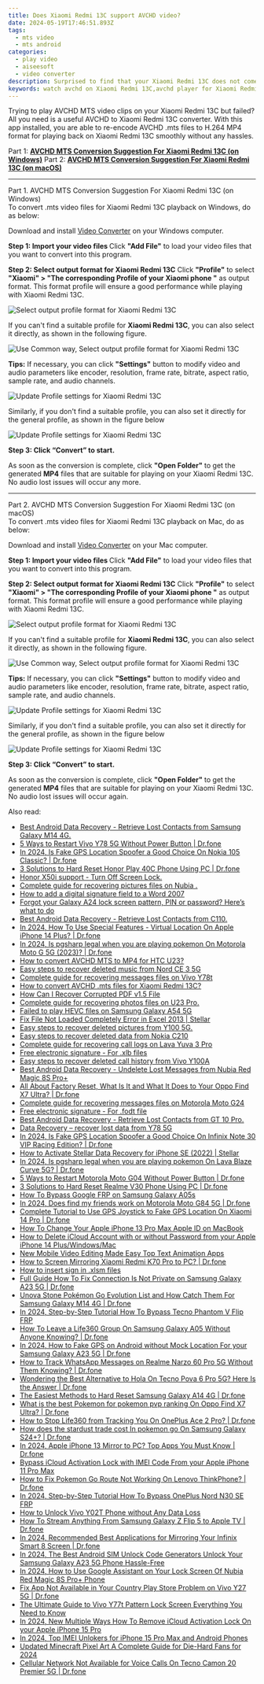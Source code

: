 ```yaml
---
title: Does Xiaomi Redmi 13C support AVCHD video?
date: 2024-05-19T17:46:51.893Z
tags: 
  - mts video
  - mts android
categories: 
  - play video
  - aiseesoft
  - video converter
description: Surprised to find that your Xiaomi Redmi 13C does not come with native support for AVCHD .MTS format used in many video cameras? The problem can be solved by  converting AVCHD files to MP4 format. 
keywords: watch avchd on Xiaomi Redmi 13C,avchd player for Xiaomi Redmi 13C,convert avchd mts for Xiaomi,avchd to Redmi 13C converter,play avchd on Xiaomi,encode mts to mp4 for Xiaomi,mts video converter for android,Xiaomi Redmi 13C wont play mts,best mts transcoder android,mts converter for android,video to mts converter for android,mts file not supported in Xiaomi Redmi 13C
---
```



<div class="atpl-content atpl-for-aiseesoft-video-converter play-mts-on-android">

<div class="atpl-post-description-part-1">
<div class="tpl-content-sub-paragraph-normal">
  <p>
    Trying to play AVCHD MTS video clips on your Xiaomi Redmi 13C but failed? All you need is a useful AVCHD to Xiaomi Redmi 13C converter. With this app installed, you are able to re-encode AVCHD .mts files to H.264 MP4 format for playing back on Xiaomi Redmi 13C smoothly without any hassles.
  </p>
</div>
</div>



<div class="atpl-post-device-model-description">
  
</div>

<div class="atpl-post-description-part-2">

</div>

Part 1: <strong><a href="#p1">AVCHD MTS Conversion Suggestion For Xiaomi Redmi 13C (on Windows)</a></strong>
Part 2: <strong><a href="#p2">AVCHD MTS Conversion Suggestion For Xiaomi Redmi 13C (on macOS)</a></strong>

<!-- Part 1 -->
<a id="p1" name="p1" ></a><hr>

<div class="atpl-step-part-style">Part 1. AVCHD MTS Conversion Suggestion For Xiaomi Redmi 13C (on Windows)</div>
To convert .mts video files for Xiaomi Redmi 13C playback on Windows, do as below:

Download and install <a class="atpl-step-content-a-style" href="https://tools.techidaily.com/aiseesoft-total-video-converter/" >Video Converter</a> on your Windows computer.

<strong>Step 1: Import your video files </strong>
Click <b>"Add File"</b> to load your video files that you want to convert into this program.

<strong>Step 2: Select output format for Xiaomi Redmi 13C</strong>
Click <b>"Profile"</b> to select <b>"Xiaomi" > "The corresponding Profile of your Xiaomi phone "</b> as output format. This format profile will ensure a good performance while playing with Xiaomi Redmi 13C.

<img src="https://tools.techidaily.com/images/apps/aiseesoft/video-converter/devices/xiaomi/fv.mp4/win/profile.png" class="atpl-imgstyle" alt="Select output profile format for Xiaomi Redmi 13C" />

If you can't find a suitable profile for **Xiaomi Redmi 13C**, you can also select it directly, as shown in the following figure.

<img src="https://tools.techidaily.com/images/apps/aiseesoft/video-converter/devices/common_android/fv.mp4/win/profile.png" class="atpl-imgstyle" alt="Use Common way, Select output profile format for Xiaomi Redmi 13C" />

<strong>Tips:</strong>
If necessary, you can click <b>"Settings"</b> button to modify video and audio parameters like encoder, resolution, frame rate, bitrate, aspect ratio, sample rate, and audio channels. 

<img src="https://tools.techidaily.com/images/apps/aiseesoft/video-converter/devices/xiaomi/fv.mp4/win/settings.png" class="atpl-imgstyle"  alt="Update Profile settings for Xiaomi Redmi 13C" />

Similarly, if you don't find a suitable profile, you can also set it directly for the general profile, as shown in the figure below

<img src="https://tools.techidaily.com/images/apps/aiseesoft/video-converter/devices/common_android/fv.mp4/win/settings.png" class="atpl-imgstyle"  alt="Update Profile settings for Xiaomi Redmi 13C" />

<strong>Step 3: Click “Convert” to start.</strong>

As soon as the conversion is complete, click <b>"Open Folder"</b> to get the generated <b>MP4</b> files that are suitable for playing on your Xiaomi Redmi 13C. No audio lost issues will occur any more.

<!-- Part 2 -->
<a id="p2" name="p2"></a><hr>

<div class="atpl-step-part-style">Part 2. AVCHD MTS Conversion Suggestion For Xiaomi Redmi 13C (on macOS)</div>
To convert .mts video files for Xiaomi Redmi 13C playback on Mac, do as below:

Download and install <a class="atpl-step-content-a-style" href="https://tools.techidaily.com/aiseesoft-total-video-converter/" >Video Converter</a> on your Mac computer.

<strong>Step 1: Import your video files </strong>
Click <b>"Add File"</b> to load your video files that you want to convert into this program.

<strong>Step 2: Select output format for Xiaomi Redmi 13C</strong>
Click <b>"Profile"</b> to select <b>"Xiaomi" > "The corresponding Profile of your Xiaomi phone "</b> as output format. This format profile will ensure a good performance while playing with Xiaomi Redmi 13C.

<img src="https://tools.techidaily.com/images/apps/aiseesoft/video-converter/devices/xiaomi/fv.mp4/mac/profile.png" class="atpl-imgstyle" alt="Select output profile format for Xiaomi Redmi 13C" />

If you can't find a suitable profile for **Xiaomi Redmi 13C**, you can also select it directly, as shown in the following figure.

<img src="https://tools.techidaily.com/images/apps/aiseesoft/video-converter/devices/common_android/fv.mp4/mac/profile.png" class="atpl-imgstyle" alt="Use Common way, Select output profile format for Xiaomi Redmi 13C" />

<strong>Tips:</strong>
If necessary, you can click <b>"Settings"</b> button to modify video and audio parameters like encoder, resolution, frame rate, bitrate, aspect ratio, sample rate, and audio channels. 

<img src="https://tools.techidaily.com/images/apps/aiseesoft/video-converter/devices/xiaomi/fv.mp4/mac/settings.png" class="atpl-imgstyle"  alt="Update Profile settings for Xiaomi Redmi 13C" />

Similarly, if you don't find a suitable profile, you can also set it directly for the general profile, as shown in the figure below

<img src="https://tools.techidaily.com/images/apps/aiseesoft/video-converter/devices/common_android/fv.mp4/win/settings.png" class="atpl-imgstyle"  alt="Update Profile settings for Xiaomi Redmi 13C" />

<strong>Step 3: Click “Convert” to start.</strong>


As soon as the conversion is complete, click <b>"Open Folder"</b> to get the generated <b>MP4</b> files that are suitable for playing on your Xiaomi Redmi 13C. No audio lost issues will occur again.


<ins class="adsbygoogle"
     style="display:block"
     data-ad-client="ca-pub-7571918770474297"
     data-ad-slot="8358498916"
     data-ad-format="auto"
     data-full-width-responsive="true"></ins>


</div>
<ins class="adsbygoogle"
    style="display:block"
    data-ad-format="autorelaxed"
    data-ad-client="ca-pub-7571918770474297"
    data-ad-slot="1223367746"></ins>

<span class="atpl-alsoreadstyle">Also read:</span>
<div><ul>
<li><a href="https://phone-solutions.techidaily.com/best-android-data-recovery-retrieve-lost-contacts-from-samsung-galaxy-m14-4g-by-fonelab-android-recover-contacts/"><u>Best Android Data Recovery - Retrieve Lost Contacts from Samsung Galaxy M14 4G.</u></a></li>
<li><a href="https://phone-solutions.techidaily.com/5-ways-to-restart-vivo-y78-5g-without-power-button-drfone-by-drfone-reset-android-reset-android/"><u>5 Ways to Restart Vivo Y78 5G Without Power Button | Dr.fone</u></a></li>
<li><a href="https://phone-solutions.techidaily.com/in-2024-is-fake-gps-location-spoofer-a-good-choice-on-nokia-105-classic-drfone-by-drfone-virtual-android/"><u>In 2024, Is Fake GPS Location Spoofer a Good Choice On Nokia 105 Classic? | Dr.fone</u></a></li>
<li><a href="https://phone-solutions.techidaily.com/3-solutions-to-hard-reset-honor-play-40c-phone-using-pc-drfone-by-drfone-reset-android-reset-android/"><u>3 Solutions to Hard Reset Honor Play 40C Phone Using PC | Dr.fone</u></a></li>
<li><a href="https://phone-solutions.techidaily.com/honor-x50i-support-turn-off-screen-lock-by-drfone-android-unlock-android-unlock/"><u>Honor X50i support - Turn Off Screen Lock.</u></a></li>
<li><a href="https://phone-solutions.techidaily.com/complete-guide-for-recovering-pictures-files-on-nubia-by-fonelab-android-recover-pictures/"><u>Complete guide for recovering pictures files on Nubia .</u></a></li>
<li><a href="https://phone-solutions.techidaily.com/how-to-add-a-digital-signature-field-to-a-word-2007-by-ldigisigner-sign-a-word-sign-a-word/"><u>How to add a digital signature field to a Word 2007</u></a></li>
<li><a href="https://phone-solutions.techidaily.com/forgot-your-galaxy-a24-lock-screen-pattern-pin-or-password-here-s-what-to-do-by-drfone-android-unlock-android-unlock/"><u>Forgot your Galaxy A24 lock screen pattern, PIN or password? Here’s what to do</u></a></li>
<li><a href="https://phone-solutions.techidaily.com/best-android-data-recovery-retrieve-lost-contacts-from-c110-by-fonelab-android-recover-contacts/"><u>Best Android Data Recovery - Retrieve Lost Contacts from C110.</u></a></li>
<li><a href="https://phone-solutions.techidaily.com/in-2024-how-to-use-special-features-virtual-location-on-apple-iphone-14-plus-drfone-by-drfone-virtual-ios/"><u>In 2024, How To Use Special Features - Virtual Location On Apple iPhone 14 Plus? | Dr.fone</u></a></li>
<li><a href="https://phone-solutions.techidaily.com/in-2024-is-pgsharp-legal-when-you-are-playing-pokemon-on-motorola-moto-g-5g-2023-drfone-by-drfone-virtual-android/"><u>In 2024, Is pgsharp legal when you are playing pokemon On Motorola Moto G 5G (2023)? | Dr.fone</u></a></li>
<li><a href="https://phone-solutions.techidaily.com/how-to-convert-avchd-mts-to-mp4-for-htc-u23-by-aiseesoft-video-converter-play-mts-on-android/"><u>How to convert AVCHD MTS to MP4 for HTC U23?</u></a></li>
<li><a href="https://phone-solutions.techidaily.com/easy-steps-to-recover-deleted-music-from-nord-ce-3-5g-by-fonelab-android-recover-music/"><u>Easy steps to recover deleted music from Nord CE 3 5G</u></a></li>
<li><a href="https://phone-solutions.techidaily.com/complete-guide-for-recovering-messages-files-on-vivo-y78t-by-fonelab-android-recover-messages/"><u>Complete guide for recovering messages files on Vivo Y78t</u></a></li>
<li><a href="https://phone-solutions.techidaily.com/how-to-convert-avchd-mts-files-for-xiaomi-redmi-13c-by-aiseesoft-video-converter-play-mts-on-android/"><u>How to convert AVCHD .mts files for Xiaomi Redmi 13C? </u></a></li>
<li><a href="https://phone-solutions.techidaily.com/how-can-i-recover-corrupted-pdf-v15-file-by-stellar-guide/"><u>How Can I Recover Corrupted PDF v1.5 File</u></a></li>
<li><a href="https://phone-solutions.techidaily.com/complete-guide-for-recovering-photos-files-on-u23-pro-by-fonelab-android-recover-photos/"><u>Complete guide for recovering photos files on U23 Pro.</u></a></li>
<li><a href="https://phone-solutions.techidaily.com/failed-to-play-hevc-files-on-samsung-galaxy-a54-5g-by-aiseesoft-video-converter-play-hevc-video-on-android/"><u>Failed to play HEVC files on Samsung Galaxy A54 5G</u></a></li>
<li><a href="https://phone-solutions.techidaily.com/fix-file-not-loaded-completely-error-in-excel-2013-stellar-by-stellar-guide/"><u>Fix File Not Loaded Completely Error in Excel 2013 | Stellar</u></a></li>
<li><a href="https://phone-solutions.techidaily.com/easy-steps-to-recover-deleted-pictures-from-y100-5g-by-fonelab-android-recover-pictures/"><u>Easy steps to recover deleted pictures from Y100 5G.</u></a></li>
<li><a href="https://phone-solutions.techidaily.com/easy-steps-to-recover-deleted-data-from-nokia-c210-by-fonelab-android-recover-data/"><u>Easy steps to recover deleted data from Nokia C210</u></a></li>
<li><a href="https://phone-solutions.techidaily.com/complete-guide-for-recovering-call-logs-on-lava-yuva-3-pro-by-fonelab-android-recover-call-logs/"><u>Complete guide for recovering call logs on Lava Yuva 3 Pro</u></a></li>
<li><a href="https://phone-solutions.techidaily.com/free-electronic-signature-for-xlb-files-by-ldigisigner-sign-a-excel-sign-a-excel/"><u>Free electronic signature - For .xlb files</u></a></li>
<li><a href="https://phone-solutions.techidaily.com/easy-steps-to-recover-deleted-call-history-from-vivo-y100a-by-fonelab-android-recover-call-logs/"><u>Easy steps to recover deleted call history from Vivo Y100A</u></a></li>
<li><a href="https://phone-solutions.techidaily.com/best-android-data-recovery-undelete-lost-messages-from-nubia-red-magic-8s-proplus-by-fonelab-android-recover-messages/"><u>Best Android Data Recovery - Undelete Lost Messages from Nubia Red Magic 8S Pro+</u></a></li>
<li><a href="https://phone-solutions.techidaily.com/all-about-factory-reset-what-is-it-and-what-it-does-to-your-oppo-find-x7-ultra-drfone-by-drfone-reset-android-reset-android/"><u>All About Factory Reset, What Is It and What It Does to Your Oppo Find X7 Ultra? | Dr.fone</u></a></li>
<li><a href="https://phone-solutions.techidaily.com/complete-guide-for-recovering-messages-files-on-motorola-moto-g24-by-fonelab-android-recover-messages/"><u>Complete guide for recovering messages files on Motorola Moto G24</u></a></li>
<li><a href="https://phone-solutions.techidaily.com/free-electronic-signature-for-fodt-file-by-ldigisigner-sign-a-word-sign-a-word/"><u>Free electronic signature - For .fodt file</u></a></li>
<li><a href="https://phone-solutions.techidaily.com/best-android-data-recovery-retrieve-lost-contacts-from-gt-10-pro-by-fonelab-android-recover-contacts/"><u>Best Android Data Recovery - Retrieve Lost Contacts from GT 10 Pro.</u></a></li>
<li><a href="https://phone-solutions.techidaily.com/data-recovery-recover-lost-data-from-y78-5g-by-fonelab-android-recover-data/"><u>Data Recovery – recover lost data from Y78 5G</u></a></li>
<li><a href="https://phone-solutions.techidaily.com/in-2024-is-fake-gps-location-spoofer-a-good-choice-on-infinix-note-30-vip-racing-edition-drfone-by-drfone-virtual-android/"><u>In 2024, Is Fake GPS Location Spoofer a Good Choice On Infinix Note 30 VIP Racing Edition? | Dr.fone</u></a></li>
<li><a href="https://phone-solutions.techidaily.com/how-to-activate-stellar-data-recovery-for-iphone-se-2022-stellar-by-stellar-data-recovery-ios-iphone-data-recovery/"><u>How to Activate Stellar Data Recovery for iPhone SE (2022) | Stellar</u></a></li>
<li><a href="https://phone-solutions.techidaily.com/in-2024-is-pgsharp-legal-when-you-are-playing-pokemon-on-lava-blaze-curve-5g-drfone-by-drfone-virtual-android/"><u>In 2024, Is pgsharp legal when you are playing pokemon On Lava Blaze Curve 5G? | Dr.fone</u></a></li>
<li><a href="https://phone-solutions.techidaily.com/5-ways-to-restart-motorola-moto-g04-without-power-button-drfone-by-drfone-reset-android-reset-android/"><u>5 Ways to Restart Motorola Moto G04 Without Power Button | Dr.fone</u></a></li>
<li><a href="https://phone-solutions.techidaily.com/3-solutions-to-hard-reset-realme-v30-phone-using-pc-drfone-by-drfone-reset-android-reset-android/"><u>3 Solutions to Hard Reset Realme V30 Phone Using PC | Dr.fone</u></a></li>
<li><a href="https://phone-solutions.techidaily.com/how-to-bypass-google-frp-on-samsung-galaxy-a05s-by-drfone-android-unlock-remove-google-frp/"><u>How To Bypass Google FRP on Samsung Galaxy A05s</u></a></li>
<li><a href="https://location-social.techidaily.com/in-2024-does-find-my-friends-work-on-motorola-moto-g84-5g-drfone-by-drfone-virtual-android/"><u>In 2024, Does find my friends work on Motorola Moto G84 5G | Dr.fone</u></a></li>
<li><a href="https://fake-location.techidaily.com/complete-tutorial-to-use-gps-joystick-to-fake-gps-location-on-xiaomi-14-pro-drfone-by-drfone-virtual-android/"><u>Complete Tutorial to Use GPS Joystick to Fake GPS Location On Xiaomi 14 Pro | Dr.fone</u></a></li>
<li><a href="https://apple-account.techidaily.com/how-to-change-your-apple-iphone-13-pro-max-apple-id-on-macbook-by-drfone-ios/"><u>How To Change Your Apple iPhone 13 Pro Max Apple ID on MacBook</u></a></li>
<li><a href="https://activate-lock.techidaily.com/how-to-delete-icloud-account-with-or-without-password-from-your-apple-iphone-14-pluswindowsmac-by-drfone-ios/"><u>How to Delete iCloud Account with or without Password from your Apple iPhone 14 Plus/Windows/Mac</u></a></li>
<li><a href="https://ai-video-apps.techidaily.com/new-mobile-video-editing-made-easy-top-text-animation-apps/"><u>New Mobile Video Editing Made Easy Top Text Animation Apps</u></a></li>
<li><a href="https://screen-mirror.techidaily.com/how-to-screen-mirroring-xiaomi-redmi-k70-pro-to-pc-drfone-by-drfone-android/"><u>How to Screen Mirroring Xiaomi Redmi K70 Pro to PC? | Dr.fone</u></a></li>
<li><a href="https://blog-min.techidaily.com/how-to-insert-sign-in-xlsm-files-by-ldigisigner-sign-a-excel-sign-a-excel/"><u>How to insert sign in .xlsm files</u></a></li>
<li><a href="https://howto.techidaily.com/full-guide-how-to-fix-connection-is-not-private-on-samsung-galaxy-a23-5g-drfone-by-drfone-fix-android-problems-fix-android-problems/"><u>Full Guide How To Fix Connection Is Not Private on Samsung Galaxy A23 5G | Dr.fone</u></a></li>
<li><a href="https://change-location.techidaily.com/unova-stone-pokemon-go-evolution-list-and-how-catch-them-for-samsung-galaxy-m14-4g-drfone-by-drfone-virtual-android/"><u>Unova Stone Pokémon Go Evolution List and How Catch Them For Samsung Galaxy M14 4G | Dr.fone</u></a></li>
<li><a href="https://bypass-frp.techidaily.com/in-2024-step-by-step-tutorial-how-to-bypass-tecno-phantom-v-flip-frp-by-drfone-android/"><u>In 2024, Step-by-Step Tutorial How To Bypass Tecno Phantom V Flip FRP</u></a></li>
<li><a href="https://location-social.techidaily.com/how-to-leave-a-life360-group-on-samsung-galaxy-a05-without-anyone-knowing-drfone-by-drfone-virtual-android/"><u>How To Leave a Life360 Group On Samsung Galaxy A05 Without Anyone Knowing? | Dr.fone</u></a></li>
<li><a href="https://android-location.techidaily.com/in-2024-how-to-fake-gps-on-android-without-mock-location-for-your-samsung-galaxy-a23-5g-drfone-by-drfone-virtual/"><u>In 2024, How to Fake GPS on Android without Mock Location For your Samsung Galaxy A23 5G | Dr.fone</u></a></li>
<li><a href="https://android-location-track.techidaily.com/how-to-track-whatsapp-messages-on-realme-narzo-60-pro-5g-without-them-knowing-drfone-by-drfone-virtual-android/"><u>How to Track WhatsApp Messages on Realme Narzo 60 Pro 5G Without Them Knowing? | Dr.fone</u></a></li>
<li><a href="https://fake-location.techidaily.com/wondering-the-best-alternative-to-hola-on-tecno-pova-6-pro-5g-here-is-the-answer-drfone-by-drfone-virtual-android/"><u>Wondering the Best Alternative to Hola On Tecno Pova 6 Pro 5G? Here Is the Answer | Dr.fone</u></a></li>
<li><a href="https://techidaily.com/the-easiest-methods-to-hard-reset-samsung-galaxy-a14-4g-drfone-by-drfone-reset-android-reset-android/"><u>The Easiest Methods to Hard Reset Samsung Galaxy A14 4G | Dr.fone</u></a></li>
<li><a href="https://android-pokemon-go.techidaily.com/what-is-the-best-pokemon-for-pokemon-pvp-ranking-on-oppo-find-x7-ultra-drfone-by-drfone-virtual-android/"><u>What is the best Pokemon for pokemon pvp ranking On Oppo Find X7 Ultra? | Dr.fone</u></a></li>
<li><a href="https://change-location.techidaily.com/how-to-stop-life360-from-tracking-you-on-oneplus-ace-2-pro-drfone-by-drfone-virtual-android/"><u>How to Stop Life360 from Tracking You On OnePlus Ace 2 Pro? | Dr.fone</u></a></li>
<li><a href="https://change-location.techidaily.com/how-does-the-stardust-trade-cost-in-pokemon-go-on-samsung-galaxy-s24plus-drfone-by-drfone-virtual-android/"><u>How does the stardust trade cost In pokemon go On Samsung Galaxy S24+? | Dr.fone</u></a></li>
<li><a href="https://screen-mirror.techidaily.com/in-2024-apple-iphone-13-mirror-to-pc-top-apps-you-must-know-drfone-by-drfone-ios/"><u>In 2024, Apple iPhone 13 Mirror to PC? Top Apps You Must Know | Dr.fone</u></a></li>
<li><a href="https://activate-lock.techidaily.com/bypass-icloud-activation-lock-with-imei-code-from-your-apple-iphone-11-pro-max-by-drfone-ios/"><u>Bypass iCloud Activation Lock with IMEI Code From your Apple iPhone 11 Pro Max</u></a></li>
<li><a href="https://android-pokemon-go.techidaily.com/how-to-fix-pokemon-go-route-not-working-on-lenovo-thinkphone-drfone-by-drfone-virtual-android/"><u>How to Fix Pokemon Go Route Not Working On Lenovo ThinkPhone? | Dr.fone</u></a></li>
<li><a href="https://android-frp.techidaily.com/in-2024-step-by-step-tutorial-how-to-bypass-oneplus-nord-n30-se-frp-by-drfone-android/"><u>In 2024, Step-by-Step Tutorial How To Bypass OnePlus Nord N30 SE FRP</u></a></li>
<li><a href="https://android-unlock.techidaily.com/how-to-unlock-vivo-y02t-phone-without-any-data-loss-by-drfone-android/"><u>How to Unlock Vivo Y02T Phone without Any Data Loss</u></a></li>
<li><a href="https://screen-mirror.techidaily.com/how-to-stream-anything-from-samsung-galaxy-z-flip-5-to-apple-tv-drfone-by-drfone-android/"><u>How To Stream Anything From Samsung Galaxy Z Flip 5 to Apple TV | Dr.fone</u></a></li>
<li><a href="https://screen-mirror.techidaily.com/in-2024-recommended-best-applications-for-mirroring-your-infinix-smart-8-screen-drfone-by-drfone-android/"><u>In 2024, Recommended Best Applications for Mirroring Your Infinix Smart 8 Screen | Dr.fone</u></a></li>
<li><a href="https://sim-unlock.techidaily.com/in-2024-the-best-android-sim-unlock-code-generators-unlock-your-samsung-galaxy-a23-5g-phone-hassle-free-by-drfone-android/"><u>In 2024, The Best Android SIM Unlock Code Generators Unlock Your Samsung Galaxy A23 5G Phone Hassle-Free</u></a></li>
<li><a href="https://easy-unlock-android.techidaily.com/in-2024-how-to-use-google-assistant-on-your-lock-screen-of-nubia-red-magic-8s-proplus-phone-by-drfone-android/"><u>In 2024, How to Use Google Assistant on Your Lock Screen Of Nubia Red Magic 8S Pro+ Phone</u></a></li>
<li><a href="https://howto.techidaily.com/fix-app-not-available-in-your-country-play-store-problem-on-vivo-y27-5g-drfone-by-drfone-fix-android-problems-fix-android-problems/"><u>Fix App Not Available in Your Country Play Store Problem on Vivo Y27 5G | Dr.fone</u></a></li>
<li><a href="https://android-unlock.techidaily.com/the-ultimate-guide-to-vivo-y77t-pattern-lock-screen-everything-you-need-to-know-by-drfone-android/"><u>The Ultimate Guide to Vivo Y77t Pattern Lock Screen Everything You Need to Know</u></a></li>
<li><a href="https://activate-lock.techidaily.com/in-2024-new-multiple-ways-how-to-remove-icloud-activation-lock-on-your-apple-iphone-15-pro-by-drfone-ios/"><u>In 2024, New Multiple Ways How To Remove iCloud Activation Lock On your Apple iPhone 15 Pro</u></a></li>
<li><a href="https://sim-unlock.techidaily.com/in-2024-top-imei-unlokers-for-iphone-15-pro-max-and-android-phones-by-drfone-ios/"><u>In 2024, Top IMEI Unlokers for iPhone 15 Pro Max and Android Phones</u></a></li>
<li><a href="https://ai-video-editing.techidaily.com/updated-minecraft-pixel-art-a-complete-guide-for-die-hard-fans-for-2024/"><u>Updated Minecraft Pixel Art A Complete Guide for Die-Hard Fans for 2024</u></a></li>
<li><a href="https://howto.techidaily.com/cellular-network-not-available-for-voice-calls-on-tecno-camon-20-premier-5g-drfone-by-drfone-fix-android-problems-fix-android-problems/"><u>Cellular Network Not Available for Voice Calls On Tecno Camon 20 Premier 5G | Dr.fone</u></a></li>
</ul></div>


